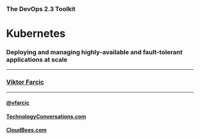 ### The DevOps 2.3 Toolkit

# Kubernetes

### Deploying and managing highly-available and fault-tolerant applications at scale

---

### [Viktor Farcic](http://technologyconversations.com/about/)

---

#### [@vfarcic](https://twitter.com/vfarcic)

#### [TechnologyConversations.com](http://technologyconversations.com)

#### [CloudBees.com](https://www.cloudbees.com)